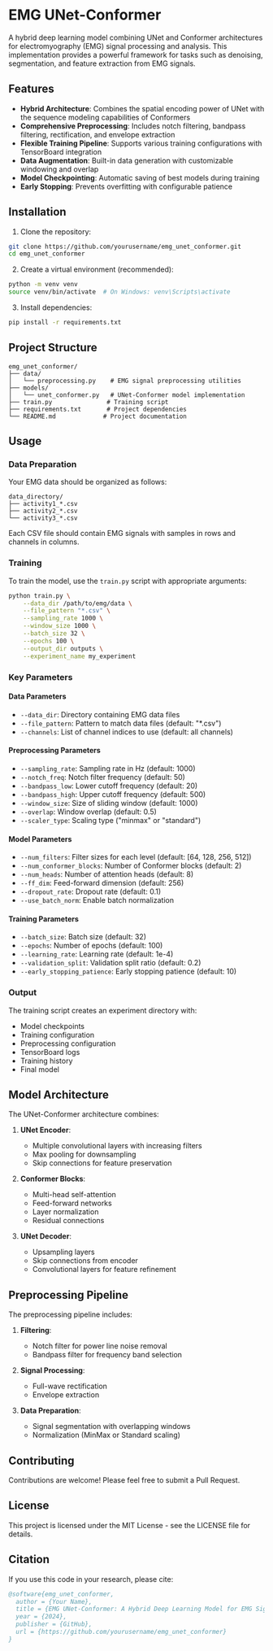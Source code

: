 # EMG UNet-Conformer

A hybrid deep learning model combining UNet and Conformer architectures for electromyography (EMG) signal processing and analysis. This implementation provides a powerful framework for tasks such as denoising, segmentation, and feature extraction from EMG signals.

## Features

- **Hybrid Architecture**: Combines the spatial encoding power of UNet with the sequence modeling capabilities of Conformers
- **Comprehensive Preprocessing**: Includes notch filtering, bandpass filtering, rectification, and envelope extraction
- **Flexible Training Pipeline**: Supports various training configurations with TensorBoard integration
- **Data Augmentation**: Built-in data generation with customizable windowing and overlap
- **Model Checkpointing**: Automatic saving of best models during training
- **Early Stopping**: Prevents overfitting with configurable patience

## Installation

1. Clone the repository:
```bash
git clone https://github.com/yourusername/emg_unet_conformer.git
cd emg_unet_conformer
```

2. Create a virtual environment (recommended):
```bash
python -m venv venv
source venv/bin/activate  # On Windows: venv\Scripts\activate
```

3. Install dependencies:
```bash
pip install -r requirements.txt
```

## Project Structure

```
emg_unet_conformer/
├── data/
│   └── preprocessing.py    # EMG signal preprocessing utilities
├── models/
│   └── unet_conformer.py   # UNet-Conformer model implementation
├── train.py               # Training script
├── requirements.txt       # Project dependencies
└── README.md             # Project documentation
```

## Usage

### Data Preparation

Your EMG data should be organized as follows:
```
data_directory/
├── activity1_*.csv
├── activity2_*.csv
└── activity3_*.csv
```

Each CSV file should contain EMG signals with samples in rows and channels in columns.

### Training

To train the model, use the `train.py` script with appropriate arguments:

```bash
python train.py \
    --data_dir /path/to/emg/data \
    --file_pattern "*.csv" \
    --sampling_rate 1000 \
    --window_size 1000 \
    --batch_size 32 \
    --epochs 100 \
    --output_dir outputs \
    --experiment_name my_experiment
```

### Key Parameters

#### Data Parameters
- `--data_dir`: Directory containing EMG data files
- `--file_pattern`: Pattern to match data files (default: "*.csv")
- `--channels`: List of channel indices to use (default: all channels)

#### Preprocessing Parameters
- `--sampling_rate`: Sampling rate in Hz (default: 1000)
- `--notch_freq`: Notch filter frequency (default: 50)
- `--bandpass_low`: Lower cutoff frequency (default: 20)
- `--bandpass_high`: Upper cutoff frequency (default: 500)
- `--window_size`: Size of sliding window (default: 1000)
- `--overlap`: Window overlap (default: 0.5)
- `--scaler_type`: Scaling type ("minmax" or "standard")

#### Model Parameters
- `--num_filters`: Filter sizes for each level (default: [64, 128, 256, 512])
- `--num_conformer_blocks`: Number of Conformer blocks (default: 2)
- `--num_heads`: Number of attention heads (default: 8)
- `--ff_dim`: Feed-forward dimension (default: 256)
- `--dropout_rate`: Dropout rate (default: 0.1)
- `--use_batch_norm`: Enable batch normalization

#### Training Parameters
- `--batch_size`: Batch size (default: 32)
- `--epochs`: Number of epochs (default: 100)
- `--learning_rate`: Learning rate (default: 1e-4)
- `--validation_split`: Validation split ratio (default: 0.2)
- `--early_stopping_patience`: Early stopping patience (default: 10)

### Output

The training script creates an experiment directory with:
- Model checkpoints
- Training configuration
- Preprocessing configuration
- TensorBoard logs
- Training history
- Final model

## Model Architecture

The UNet-Conformer architecture combines:

1. **UNet Encoder**:
   - Multiple convolutional layers with increasing filters
   - Max pooling for downsampling
   - Skip connections for feature preservation

2. **Conformer Blocks**:
   - Multi-head self-attention
   - Feed-forward networks
   - Layer normalization
   - Residual connections

3. **UNet Decoder**:
   - Upsampling layers
   - Skip connections from encoder
   - Convolutional layers for feature refinement

## Preprocessing Pipeline

The preprocessing pipeline includes:

1. **Filtering**:
   - Notch filter for power line noise removal
   - Bandpass filter for frequency band selection

2. **Signal Processing**:
   - Full-wave rectification
   - Envelope extraction

3. **Data Preparation**:
   - Signal segmentation with overlapping windows
   - Normalization (MinMax or Standard scaling)

## Contributing

Contributions are welcome! Please feel free to submit a Pull Request.

## License

This project is licensed under the MIT License - see the LICENSE file for details.

## Citation

If you use this code in your research, please cite:

```bibtex
@software{emg_unet_conformer,
  author = {Your Name},
  title = {EMG UNet-Conformer: A Hybrid Deep Learning Model for EMG Signal Processing},
  year = {2024},
  publisher = {GitHub},
  url = {https://github.com/yourusername/emg_unet_conformer}
}
``` 